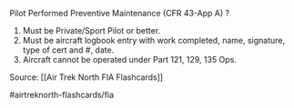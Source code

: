 Pilot Performed Preventive Maintenance (CFR 43-App A)
?
1. Must be Private/Sport Pilot or better.
2. Must be aircraft logbook entry with work completed, name, signature, type of cert and  #, date.
3. Aircraft cannot be operated under Part 121, 129, 135 Ops.
<!--SR:!2022-10-03,2,210-->

Source: [[Air Trek North FIA Flashcards]]

#airtreknorth-flashcards/fia